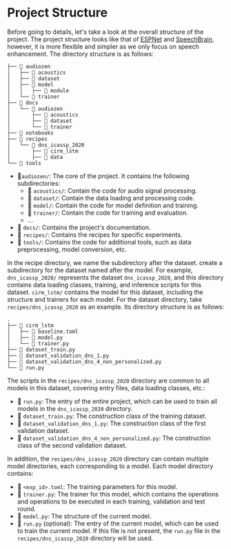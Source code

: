 # Project Structure

Before going to details, let's take a look at the overall structure of the project.
The project structure looks like that of [ESPNet](https://github.com/espnet/espnet) and [SpeechBrain](https://github.com/speechbrain/speechbrain), however, it is more flexible and simpler as we only focus on speech enhancement.
 The directory structure is as follows:

```shell
├── 📁 audiozen
│   ├── 📁 acoustics
│   ├── 📁 dataset
│   ├── 📁 model
│   │   ├── 📁 module
│   └── 📁 trainer
├── 📁 docs
│   └── 📁 audiozen
│       ├── 📁 acoustics
│       ├── 📁 dataset
│       └── 📁 trainer
├── 📁 notebooks
├── 📁 recipes
│   └── 📁 dns_icassp_2020
│       ├── 📁 cirm_lstm
│       ├── 📁 data
└── 📁 tools
```

- 📁`audiozen/`: The core of the project. It contains the following subdirectories:
    - 📁 `acoustics/`: Contain the code for audio signal processing.
    - 📁 `dataset/`: Contain the data loading and processing code.
    - 📁 `model/`: Contain the code for model definition and training.
    - 📁 `trainer/`: Contain the code for training and evaluation.
    - ...
- 📁 `docs/`: Contains the project's documentation.
- 📁 `recipes/`: Contains the recipes for specific experiments.
- 📁 `tools/`: Contains the code for additional tools, such as data preprocessing, model conversion, etc.

In the recipe directory, we name the subdirectory after the dataset. create a subdirectory for the dataset named after the model.
For example, `dns_icassp_2020/` represents the dataset `dns_icassp_2020`, and this directory contains data loading classes, training, and inference scripts for this dataset. `cirm_lstm/` contains the model for this dataset, including the structure and trainers for each model.
For the dataset directory, take `recipes/dns_icassp_2020` as an example. Its directory structure is as follows:

```shell
.
├── 📁 cirm_lstm
│   ├── 📄 baseline.toml
│   ├── 📄 model.py
│   └── 📄 trainer.py
├── 📄 dataset_train.py
├── 📄 dataset_validation_dns_1.py
├── 📄 dataset_validation_dns_4_non_personalized.py
└── 📄 run.py
```

The scripts in the `recipes/dns_icassp_2020` directory are common to all models in this dataset, covering entry files, data loading classes, etc.:

- 📄 `run.py`: The entry of the entire project, which can be used to train all models in the `dns_icassp_2020` directory.
- 📄 `dataset_train.py`: The construction class of the training dataset.
- 📄 `dataset_validation_dns_1.py`: The construction class of the first validation dataset.
- 📄 `dataset_validation_dns_4_non_personalized.py`: The construction class of the second validation dataset.

In addition, the `recipes/dns_icassp_2020` directory can contain multiple model directories, each corresponding to a model. Each model directory contains:

- 📄 `<exp_id>.toml`: The training parameters for this model.
- 📄 `trainer.py`: The trainer for this model, which contains the operations and operations to be executed in each training, validation and test round.
- 📄 `model.py`: The structure of the current model.
- 📄 `run.py` (optional): The entry of the current model, which can be used to train the current model. If this file is not present, the `run.py` file in the `recipes/dns_icassp_2020` directory will be used.
